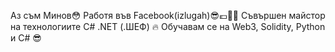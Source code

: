Аз съм Минов😳
Работя във Facebook(izlugah)😎💶👨‍💻
Съвършен майстор на технологиите C# .NET (.ШЕФ) 🔥
Обучавам се на Web3, Solidity, Python и C# 😎
